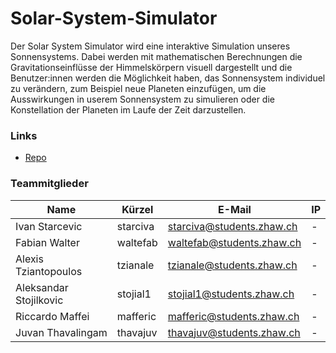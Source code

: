 # Solar-System-Simulator

Der Solar System Simulator wird eine interaktive Simulation unseres Sonnensystems. Dabei werden mit mathematischen Berechnungen die Gravitationseinflüsse der Himmelskörpern visuell dargestellt und die Benutzer:innen werden die Möglichkeit haben, das Sonnensystem individuel zu verändern, zum Beispiel neue Planeten einzufügen, um die Ausswirkungen in userem Sonnensystem zu simulieren oder die Konstellation der Planeten im Laufe der Zeit darzustellen.

### Links

- [Repo](https://github.zhaw.ch/starciva/Solar-System-Simulator)

### Teammitglieder

| Name | Kürzel | E-Mail | IP |
| - | - | - | - |
| Ivan Starcevic | starciva | starciva@students.zhaw.ch | - |
| Fabian Walter | waltefab | waltefab@students.zhaw.ch | - |
| Alexis Tziantopoulos | tzianale | tzianale@students.zhaw.ch | - |
| Aleksandar Stojilkovic | stojial1 | stojial1@students.zhaw.ch | - |
| Riccardo Maffei | mafferic | mafferic@students.zhaw.ch | - |
| Juvan Thavalingam | thavajuv | thavajuv@students.zhaw.ch | - |
